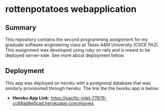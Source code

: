 # rottenpotatoes webapplication
## Summary
This repository contains the second programming assignment for my graduate software engineering class at Texas A&M University (CSCE PA2). This assignment was developed using ruby on rails and is meant to be deployed server-side. See more about deployment below.

## Deployment
This app was deployed on heroku with a postgresql database that was similarly provisioned through heroku. The link the the heorku app is below:
- **Heroku App Link:** https://pacific-inlet-77676-cc68ad8e5cad.herokuapp.com/movies
